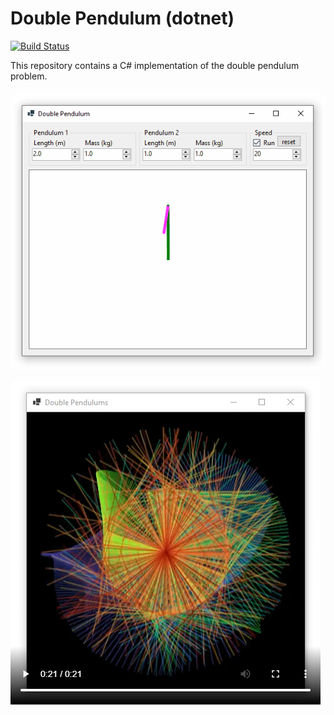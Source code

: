 # Double Pendulum (dotnet)

[![Build Status](https://dev.azure.com/swharden/swharden/_apis/build/status/swharden.double-pendulum-dotnet?branchName=main)](https://dev.azure.com/swharden/swharden/_build/latest?definitionId=23&branchName=main)

This repository contains a C# implementation of the double pendulum problem.

![](dev/double-pendulum-winforms.gif)

[![](dev/double-pendulum-rainbow-static.png)](dev/double-pendulum-rainbow.mp4)